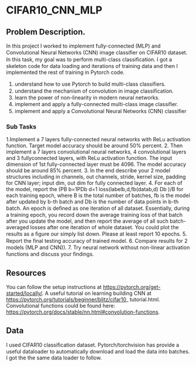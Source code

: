 # CIFAR10_CNN_MLP
## Problem Description.
In this project I worked to implement fully-connected (MLP) and Convolutional Neural Networks (CNN) image classiﬁer on CIFAR10 dataset. In this task, my goal was to perform multi-class classiﬁcation.  I got a skeleton code for data loading and iterations of training data and then I implemented the rest of training in Pytorch code.

1) understand how to use Pytorch to build multi-class classiﬁers. 
2) understand the mechanism of convolution in image classiﬁcation. 
3) learn the power of non-linearity in modern neural networks. 
4) implement and apply a fully-connected multi-class image classiﬁer. 
5) implement and apply a Convolutional Neural Networks (CNN) classiﬁer

### Sub Tasks
1.Implement a 7 layers fully-connected neural networks with ReLu activation function. Target model accuracy should be around 50% percent. 
2. Then implement a 7 layers convolutional neural networks, 4 convolutional layers and 3 fullyconnected layers, with ReLu activation function. The input dimension of 1st fully-connected layer must be 4096. The model accuracy should be around 85% percent. 
3. In the end describe your 2 model structures including in channels, out channels, stride, kernel size, padding for CNN layer; input dim, out dim for fully connected layer. 
4.  For each of the model, report the (PB b=1PDb d=1 loss(labelb,d,fb(datab,d) Db )/B for each training epoch, where B is the total number of batches, fb is the model after updated by b-th batch and Db is the number of data points in b-th batch. An epoch is deﬁned as one iteration of all dataset. Essentially, during a training epoch, you record down the average training loss of that batch after you update the model, and then report the average of all such batch-averaged losses after one iteration of whole dataset. You could plot the results as a ﬁgure our simply list down. Please at least report 10 epochs. 
5. Report the ﬁnal testing accuracy of trained model. 
6. Compare results for 2 models (MLP and CNN)). 
7. Try neural network without non-linear activation functions and discuss your ﬁndings. 


## Resources
You can follow the setup instructions at https://pytorch.org/get-started/locally/. A useful tutorial on learning building CNN at https://pytorch.org/tutorials/beginner/blitz/cifar10_ tutorial.html. Convolutional functions could be found here: https://pytorch.org/docs/stable/nn.html#convolution-functions.


## Data
I used CIFAR10 classiﬁcation dataset. Pytorch/torchvision has provide a useful dataloader to automatically download and load the data into batches. I got the the same data loader to follow. 


